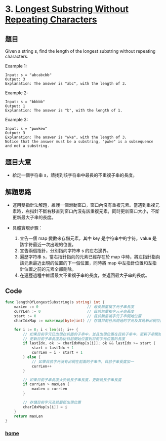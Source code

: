 # 3. [Longest Substring Without Repeating Characters](https://leetcode.com/problems/longest-substring-without-repeating-characters/)
## 題目
Given a string s, find the length of the longest 
substring
without repeating characters.


Example 1:
```
Input: s = "abcabcbb"
Output: 3
Explanation: The answer is "abc", with the length of 3.
```
Example 2:
```
Input: s = "bbbbb"
Output: 1
Explanation: The answer is "b", with the length of 1.
```
Example 3:
```
Input: s = "pwwkew"
Output: 3
Explanation: The answer is "wke", with the length of 3.
Notice that the answer must be a substring, "pwke" is a subsequence and not a substring.
```
 

## 題目大意
- 給定一個字符串 s，請找到該字符串中最長的不重複子串的長度。

## 解題思路
- 運用雙指針法解題，維護一個滑動窗口，窗口內沒有重複元素。當遇到重複元素時，右指針不斷右移直到窗口內沒有該重複元素，同時更新窗口大小，不斷更新最大子串的長度。

- 具體實現步驟：
  1. 宣告一個 map 變數來存儲元素，其中 key 是字符串中的字符，value 是該字符最近一次出現的位置。
  2. 宣告兩個指針，分別指向字符串 s 的左右邊界。
  3. 遍歷字符串 s，當右指針指向的元素已經存在於 map 中時，將左指針指向該元素最近出現的位置的下一個位置，同時將 map 中左指針位置和左指針位置之前的元素全部刪除。
  4. 在遍歷過程中維護最大不重複子串的長度，並返回最大子串的長度。

## Code
```go
func lengthOfLongestSubstring(s string) int {
	maxLen := 0                      // 最長無重複字元子串長度
	currLen := 0                     // 目前無重複字元子串長度
	start := 0                       // 目前無重複字元子串開始位置
	charIdxMap := make(map[byte]int) // 存儲目前已出現過的字元及其最新出現位置

	for i := 0; i < len(s); i++ {
		// 如果目前字元已出現在前面的子串中，並且出現位置在目前子串中，更新子串開始位置為上一次出現位置+1
		// 更新目前子串長度為從目前開始位置到目前字元位置的長度
		if lastIdx, ok := charIdxMap[s[i]]; ok && lastIdx >= start {
			start = lastIdx + 1
			currLen = i - start + 1
		} else {
			// 如果目前字元沒有出現在前面的子串中，目前子串長度加一
			currLen++
		}

		// 如果目前子串長度大於最長子串長度，更新最長子串長度
		if currLen > maxLen {
			maxLen = currLen
		}

		// 存儲目前字元及其最新出現位置
		charIdxMap[s[i]] = i
	}
	return maxLen
}

```

### [home](https://github.com/KotlinBackend/leetcode-classroom)